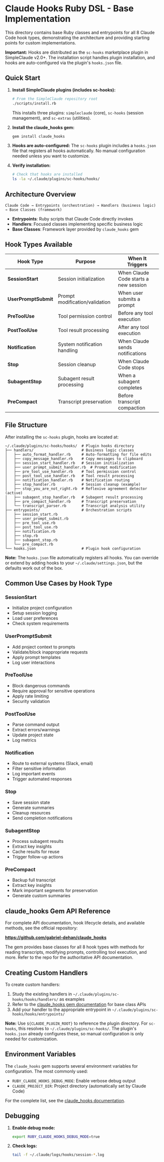 # Claude Hooks Ruby DSL - Base Implementation

This directory contains base Ruby classes and entrypoints for all 8 Claude Code hook types, demonstrating the architecture and providing starting points for custom implementations.

**Important:** Hooks are distributed as the `sc-hooks` marketplace plugin in SimpleClaude v2.0+. The installation script handles plugin installation, and hooks are auto-configured via the plugin's `hooks.json` file.

## Quick Start

1. **Install SimpleClaude plugins (includes sc-hooks):**
   ```bash
   # From the SimpleClaude repository root
   ./scripts/install.rb
   ```
   This installs three plugins: `simpleclaude` (core), `sc-hooks` (session management), and `sc-extras` (utilities).

2. **Install the claude_hooks gem:**
   ```bash
   gem install claude_hooks
   ```

3. **Hooks are auto-configured:**
   The `sc-hooks` plugin includes a `hooks.json` file that registers all hooks automatically. No manual configuration needed unless you want to customize.

4. **Verify installation:**
   ```bash
   # Check that hooks are installed
   ls -la ~/.claude/plugins/sc-hooks/hooks/
   ```

## Architecture Overview

```
Claude Code → Entrypoints (orchestration) → Handlers (business logic) → Base Classes (framework)
```

- **Entrypoints**: Ruby scripts that Claude Code directly invokes
- **Handlers**: Focused classes implementing specific business logic
- **Base Classes**: Framework layer provided by `claude_hooks` gem

## Hook Types Available

| Hook Type | Purpose | When It Triggers |
|-----------|---------|------------------|
| **SessionStart** | Session initialization | When Claude Code starts a new session |
| **UserPromptSubmit** | Prompt modification/validation | When user submits a prompt |
| **PreToolUse** | Tool permission control | Before any tool execution |
| **PostToolUse** | Tool result processing | After any tool execution |
| **Notification** | System notification handling | When Claude sends notifications |
| **Stop** | Session cleanup | When Claude Code stops |
| **SubagentStop** | Subagent result processing | When a subagent completes |
| **PreCompact** | Transcript preservation | Before transcript compaction |

## File Structure

After installing the `sc-hooks` plugin, hooks are located at:

```
~/.claude/plugins/sc-hooks/hooks/  # Plugin hooks directory
├── handlers/                      # Business logic classes
│   ├── auto_format_handler.rb     # Auto-formatting for file edits
│   ├── copy_message_handler.rb    # Copy messages to clipboard
│   ├── session_start_handler.rb   # Session initialization
│   ├── user_prompt_submit_handler.rb  # Prompt modification
│   ├── pre_tool_use_handler.rb    # Tool permission control
│   ├── post_tool_use_handler.rb   # Tool result processing
│   ├── notification_handler.rb    # Notification routing
│   ├── stop_handler.rb            # Session cleanup (example)
│   ├── stop_you_are_not_right.rb  # Reflexive agreement detector (active)
│   ├── subagent_stop_handler.rb   # Subagent result processing
│   ├── pre_compact_handler.rb     # Transcript preservation
│   └── transcript_parser.rb       # Transcript analysis utility
├── entrypoints/                   # Orchestration scripts
│   ├── session_start.rb
│   ├── user_prompt_submit.rb
│   ├── pre_tool_use.rb
│   ├── post_tool_use.rb
│   ├── notification.rb
│   ├── stop.rb
│   ├── subagent_stop.rb
│   └── pre_compact.rb
└── hooks.json                     # Plugin hook configuration
```

**Note:** The `hooks.json` file automatically registers all hooks. You can override or extend by adding hooks to your `~/.claude/settings.json`, but the defaults work out of the box.

## Common Use Cases by Hook Type

### SessionStart
- Initialize project configuration
- Setup session logging
- Load user preferences
- Check system requirements

### UserPromptSubmit
- Add project context to prompts
- Validate/block inappropriate requests
- Apply prompt templates
- Log user interactions

### PreToolUse
- Block dangerous commands
- Require approval for sensitive operations
- Apply rate limiting
- Security validation

### PostToolUse
- Parse command output
- Extract errors/warnings
- Update project state
- Log metrics

### Notification
- Route to external systems (Slack, email)
- Filter sensitive information
- Log important events
- Trigger automated responses

### Stop
- Save session state
- Generate summaries
- Cleanup resources
- Send completion notifications

### SubagentStop
- Process subagent results
- Extract key insights
- Cache results for reuse
- Trigger follow-up actions

### PreCompact
- Backup full transcript
- Extract key insights
- Mark important segments for preservation
- Generate custom summaries

## claude_hooks Gem API Reference

For complete API documentation, hook lifecycle details, and available methods, see the official repository:

**https://github.com/gabriel-dehan/claude_hooks**

The gem provides base classes for all 8 hook types with methods for reading transcripts, modifying prompts, controlling tool execution, and more. Refer to the repo for the authoritative API documentation.

## Creating Custom Handlers

To create custom handlers:

1. Study the existing handlers in `~/.claude/plugins/sc-hooks/hooks/handlers/` as examples
2. Refer to the [claude_hooks gem documentation](https://github.com/gabriel-dehan/claude_hooks) for base class APIs
3. Add your handler to the appropriate entrypoint in `~/.claude/plugins/sc-hooks/hooks/entrypoints/`

**Note:** Use `${CLAUDE_PLUGIN_ROOT}` to reference the plugin directory. For `sc-hooks`, this resolves to `~/.claude/plugins/sc-hooks/`. The plugin's `hooks.json` already configures these, so manual configuration is only needed for customization.

## Environment Variables

The `claude_hooks` gem supports several environment variables for configuration. The most commonly used:

- `RUBY_CLAUDE_HOOKS_DEBUG_MODE`: Enable verbose debug output
- `CLAUDE_PROJECT_DIR`: Project directory (automatically set by Claude Code)

For the complete list, see the [claude_hooks documentation](https://github.com/gabriel-dehan/claude_hooks).

## Debugging

1. **Enable debug mode:**
   ```bash
   export RUBY_CLAUDE_HOOKS_DEBUG_MODE=true
   ```

2. **Check logs:**
   ```bash
   tail -f ~/.claude/logs/hooks/session-*.log
   ```
